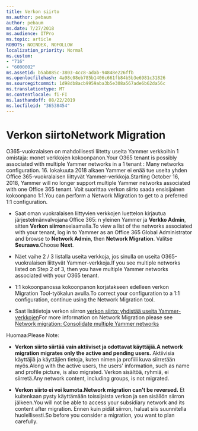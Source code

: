 ```yaml
---
title: Verkon siirto
ms.author: pebaum
author: pebaum
ms.date: 7/27/2018
ms.audience: ITPro
ms.topic: article
ROBOTS: NOINDEX, NOFOLLOW
localization_priority: Normal
ms.custom:
- "716"
- "6000002"
ms.assetid: b5ab885c-3803-4cc8-adab-94848e226ffb
ms.openlocfilehash: 4a98c08eb785b1406c661fb84b5b3e6981c31826
ms.sourcegitcommit: 1d98db8acb9959aba3b5e308a567ade6b62da56c
ms.translationtype: MT
ms.contentlocale: fi-FI
ms.lasthandoff: 08/22/2019
ms.locfileid: "36538454"
---
```

# <a name="network-migration"></a><span data-ttu-id="685ab-102">Verkon siirto</span><span class="sxs-lookup"><span data-stu-id="685ab-102">Network Migration</span></span>

<span data-ttu-id="685ab-103">O365-vuokralaisen on mahdollisesti liitetty useita Yammer verkkoihin 1 omistaja: monet verkkojen kokoonpanon.</span><span class="sxs-lookup"><span data-stu-id="685ab-103">Your O365 tenant is possibly associated with multiple Yammer networks in a 1 tenant : Many networks configuration.</span></span> <span data-ttu-id="685ab-104">16. lokakuuta 2018 alkaen Yammer ei enää tue useita yhden Office 365-vuokralaisen liittyvät Yammer-verkkoja.</span><span class="sxs-lookup"><span data-stu-id="685ab-104">Starting October 16, 2018, Yammer will no longer support multiple Yammer networks associated with one Office 365 tenant.</span></span> <span data-ttu-id="685ab-105">Voit suorittaa verkon siirto saada ensisijainen kokoonpano 1:1.</span><span class="sxs-lookup"><span data-stu-id="685ab-105">You can perform a Network Migration to get to a preferred 1:1 configuration.</span></span>
  
- <span data-ttu-id="685ab-106">Saat oman vuokralaisen liittyvien verkkojen luettelon kirjautua järjestelmänvalvojana Office 365: n yleinen Yammer ja **Verkko Admin**, sitten **Verkon siirron**selaamalla.</span><span class="sxs-lookup"><span data-stu-id="685ab-106">To view a list of the networks associated with your tenant, log in to Yammer as an Office 365 Global Administrator and browse to **Network Admin**, then **Network Migration**.</span></span> <span data-ttu-id="685ab-107">Valitse **Seuraava**.</span><span class="sxs-lookup"><span data-stu-id="685ab-107">Choose **Next**.</span></span>

- <span data-ttu-id="685ab-108">Näet vaihe 2 / 3 listalla useita verkkoja, jos sinulla on useita O365-vuokralaisen liittyvät Yammer-verkkoja.</span><span class="sxs-lookup"><span data-stu-id="685ab-108">If you see multiple networks listed on Step 2 of 3, then you have multiple Yammer networks associated with your O365 tenant.</span></span>

- <span data-ttu-id="685ab-109">1:1 kokoonpanossa kokoonpanon korjatakseen edelleen verkon Migration Tool-työkalun avulla.</span><span class="sxs-lookup"><span data-stu-id="685ab-109">To correct your configuration to a 1:1 configuration, continue using the Network Migration tool.</span></span>

- <span data-ttu-id="685ab-110">Saat lisätietoja verkon siirron [verkon siirto: yhdistää useita Yammer-verkkojen](https://support.office.com/article/a22c1b20-9231-4ce2-a916-392b1056d002)</span><span class="sxs-lookup"><span data-stu-id="685ab-110">For more information on Network Migration please see [Network migration: Consolidate multiple Yammer networks](https://support.office.com/article/a22c1b20-9231-4ce2-a916-392b1056d002)</span></span>

<span data-ttu-id="685ab-111">Huomaa:</span><span class="sxs-lookup"><span data-stu-id="685ab-111">Please Note:</span></span>
  
- <span data-ttu-id="685ab-112">**Verkon siirto siirtää vain aktiiviset ja odottavat käyttäjiä.**</span><span class="sxs-lookup"><span data-stu-id="685ab-112">**A network migration migrates only the active and pending users.**</span></span> <span data-ttu-id="685ab-113">Aktiivisia käyttäjiä ja käyttäjien tietoja, kuten nimen ja profiili kuva siirretään myös.</span><span class="sxs-lookup"><span data-stu-id="685ab-113">Along with the active users, the users' information, such as name and profile picture, is also migrated.</span></span> <span data-ttu-id="685ab-114">Verkon sisältöä, ryhmiä, ei siirretä.</span><span class="sxs-lookup"><span data-stu-id="685ab-114">Any network content, including groups, is not migrated.</span></span>

- <span data-ttu-id="685ab-115">**Verkon siirto ei voi kumota.**</span><span class="sxs-lookup"><span data-stu-id="685ab-115">**Network migration can't be reversed.**</span></span> <span data-ttu-id="685ab-116">Et kuitenkaan pysty käyttämään toissijaista verkon ja sen sisällön siirron jälkeen.</span><span class="sxs-lookup"><span data-stu-id="685ab-116">You will not be able to access your subsidiary network and its content after migration.</span></span> <span data-ttu-id="685ab-117">Ennen kuin pidät siirron, haluat siis suunnitella huolellisesti.</span><span class="sxs-lookup"><span data-stu-id="685ab-117">So before you consider a migration, you want to plan carefully.</span></span>
